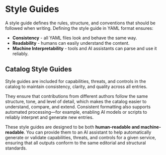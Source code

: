 # Style Guides

A style guide defines the rules, structure, and conventions that should be followed when writing. Defining the style guide in YAML format ensures:

- **Consistency** - all YAML files look and behave the same way.
- **Readability** - humans can easily understand the content.
- **Machine Interpretability** - tools and AI assistants can parse and use it reliably.

## Catalog Style Guides

Style guides are included for capabilities, threats, and controls in the catalog to maintain consistency, clarity, and quality across all entries.

They ensure that contributions from different authors follow the same structure, tone, and level of detail, which makes the catalog easier to understand, compare, and extend. Consistent formatting also supports automated processing—for example, enabling AI models or scripts to reliably interpret and generate new entries.

These style guides are designed to be both **human-readable and machine-readable**. You can provide them to an AI assistant to help automatically generate or validate capabilities, threats, and controls for a given service, ensuring that all outputs conform to the same editorial and structural standards.